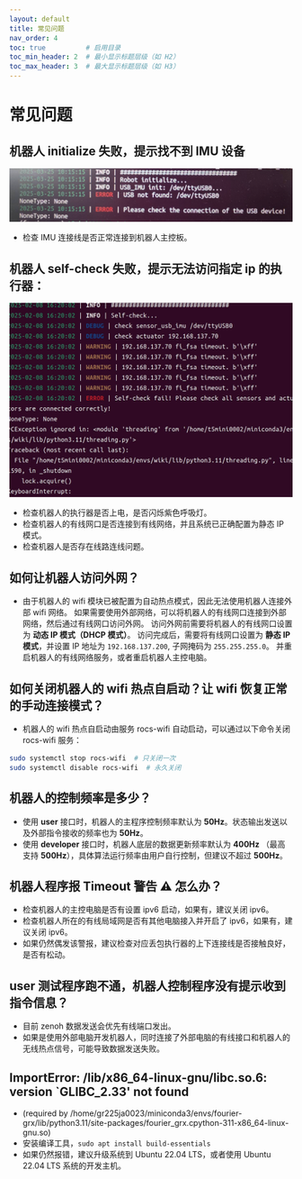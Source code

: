 ```yaml
---
layout: default
title: 常见问题
nav_order: 4
toc: true          # 启用目录
toc_min_header: 2  # 最小显示标题层级（如 H2）
toc_max_header: 3  # 最大显示标题层级（如 H3）
---
```


# 常见问题

## 机器人 initialize 失败，提示找不到 IMU 设备

![initialize_imu_error.png](/assets/images/initialize_imu_error.png)

- 检查 IMU 连接线是否正常连接到机器人主控板。

## 机器人 self-check 失败，提示无法访问指定 ip 的执行器：

![self_check_error.png](/assets/images/self_check_error.png)

- 检查机器人的执行器是否上电，是否闪烁紫色呼吸灯。
- 检查机器人的有线网口是否连接到有线网络，并且系统已正确配置为静态 IP 模式。
- 检查机器人是否存在线路连线问题。

## 如何让机器人访问外网？

- 由于机器人的 wifi 模块已被配置为自动热点模式，因此无法使用机器人连接外部 wifi 网络。
  如果需要使用外部网络，可以将机器人的有线网口连接到外部网络，然后通过有线网口访问外网。
  访问外网前需要将机器人的有线网口设置为 **动态 IP 模式（DHCP 模式）**。
  访问完成后，需要将有线网口设置为 **静态 IP 模式**，并设置 IP 地址为 `192.168.137.200`, 子网掩码为 `255.255.255.0`。
  并重启机器人的有线网络服务，或者重启机器人主控电脑。

## 如何关闭机器人的 wifi 热点自启动？让 wifi 恢复正常的手动连接模式？

- 机器人的 wifi 热点自启动由服务 rocs-wifi 自动启动，可以通过以下命令关闭 rocs-wifi 服务：

```bash
sudo systemctl stop rocs-wifi  # 只关闭一次
sudo systemctl disable rocs-wifi  # 永久关闭
```

## 机器人的控制频率是多少？

- 使用 **user** 接口时，机器人的主程序控制频率默认为 **50Hz**。状态输出发送以及外部指令接收的频率也为 **50Hz**。
- 使用 **developer** 接口时，机器人底层的数据更新频率默认为 **400Hz** （最高支持 **500Hz**），具体算法运行频率由用户自行控制，但建议不超过
  **500Hz**。

## 机器人程序报 **Timeout** 警告 ⚠️ 怎么办？

- 检查机器人的主控电脑是否有设置 ipv6 启动，如果有，建议关闭 ipv6。
- 检查机器人所在的有线局域网是否有其他电脑接入并开启了 ipv6，如果有，建议关闭 ipv6。
- 如果仍然偶发该警报，建议检查对应丢包执行器的上下连接线是否接触良好，是否有松动。

## user 测试程序跑不通，机器人控制程序没有提示收到指令信息？

- 目前 zenoh 数据发送会优先有线端口发出。
- 如果是使用外部电脑开发机器人，同时连接了外部电脑的有线接口和机器人的无线热点信号，可能导致数据发送失败。

## ImportError: /lib/x86_64-linux-gnu/libc.so.6: version `GLIBC_2.33' not found

- (required by
  /home/gr225ja0023/miniconda3/envs/fourier-grx/lib/python3.11/site-packages/fourier_grx.cpython-311-x86_64-linux-gnu.so)
- 安装编译工具，`sudo apt install build-essentials`
- 如果仍然报错，建议升级系统到 Ubuntu 22.04 LTS，或者使用 Ubuntu 22.04 LTS 系统的开发主机。
